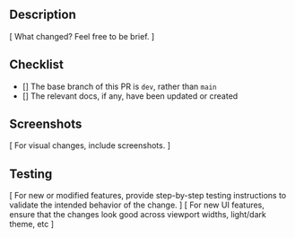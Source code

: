 ## Description

[ What changed? Feel free to be brief. ]

## Checklist

- [] The base branch of this PR is `dev`, rather than `main`
- [] The relevant docs, if any, have been updated or created

## Screenshots

[ For visual changes, include screenshots. ]

## Testing

[ For new or modified features, provide step-by-step testing instructions to validate the intended behavior of the change. ]
[ For new UI features, ensure that the changes look good across viewport widths, light/dark theme, etc ]
